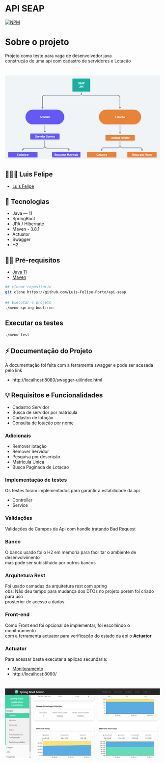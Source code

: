 # API SEAP
[![NPM](https://img.shields.io/npm/l/react)](https://github.com/Luis-Felipe-Porto/api-seap/blob/main/LICENSE) 

# Sobre o projeto

<p>Projeto como teste para vaga de desenvolvedor java</br>
construção de uma
api com cadastro de servidores e Lotacão</p>
<h1 align="center">
  <img alt="estrutura" src="https://github.com/Luis-Felipe-Porto/Luis-Felipe-Porto/blob/master/assets/estrutura.PNG" width="550px"/>
</h1>

## 👨🏼‍💻 Luis Felipe 

- [Luis Felipe](https://github.com/Luis-Felipe-Porto)

## 🚀 Tecnologias

- Java — 11
- SpringBoot
- JPA / Hibernate
- Maven - 3.8.1 
- Actuator
- Swagger
- H2

## ✋🏻 Pré-requisitos

- [Java 11](https://www.java.com/pt-BR/)
- [Maven](https://maven.apache.org)

```bash
## clonar repositório
git clone https://github.com/Luis-Felipe-Porto/api-seap

## Executar o projeto
./mvnw spring-boot:run
```
## Executar os testes
```bash
./mvnw test
```
## ⚡️ Documentação do Projeto
A documentação foi feita com a ferramenta swagger e pode ser acesada pelo link
- http://localhost:8080/swagger-ui/index.html

## 💡 Requisitos e Funcionalidades
 - Cadastro Servidor 
 - Busca de servidor por matricula
 - Cadastro de lotação
 - Consulta de lotação por nome
 ### Adicionais
 - Remover lotação
 - Remover Servidor
 - Pesquisa por descrição
 - Matricula Unica
 - Busca Paginada de Lotacao
 ### Implementação de testes
 Os testes foram implementados para garantir a estabilidade da api
  - Controller
  - Service
 ### Validações
 Validações de Campos da Api com handle tratando Bad Request
 
 ### Banco
 <p> O banco usado foi o H2 em memoria para facilitar o ambiente de desenvolvimento</br>
 mas pode ser subistituido por outros bancos </p>
 
 ### Arquitetura Rest
 <p>Foi usado camadas da arquitetura rest com spring</br>
 obs: Não deu tempo para mudança dos DTOs no projeto porém foi criado para uso</br>
 prosterior de acesso a dados</p>
 
 ### Front-end
 <p> Como Front end foi opcional de implementar, foi escolhindo o monitoramento</br>
 com a ferramenta actuator para verificação do estado da api o <strong>Actuator</strong></p>
 
 ### Actuator
 Para acessar basta executar a aplicao secundaria:
  - [Monitoramento](https://github.com/Luis-Felipe-Porto/monitor-seap)
  - http://localhost:8090/
 <h1 >
  <img alt="actuator" src="https://github.com/Luis-Felipe-Porto/Luis-Felipe-Porto/blob/master/assets/actuator.PNG"/>
</h1>
 
 
 

